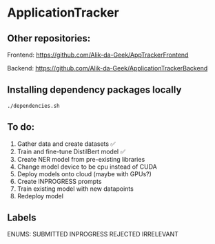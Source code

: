 # ApplicationTracker

## Other repositories:
Frontend: https://github.com/Alik-da-Geek/AppTrackerFrontend

Backend: https://github.com/Alik-da-Geek/ApplicationTrackerBackend

## Installing dependency packages locally
```
./dependencies.sh
```

## To do:
1. Gather data and create datasets ✅
2. Train and fine-tune DistilBert model ✅
3. Create NER model from pre-existing libraries
4. Change model device to be cpu instead of CUDA
5. Deploy models onto cloud (maybe with GPUs?)
6. Create INPROGRESS prompts
7. Train existing model with new datapoints
8. Redeploy model

## Labels
ENUMS:
SUBMITTED
INPROGRESS
REJECTED
IRRELEVANT
